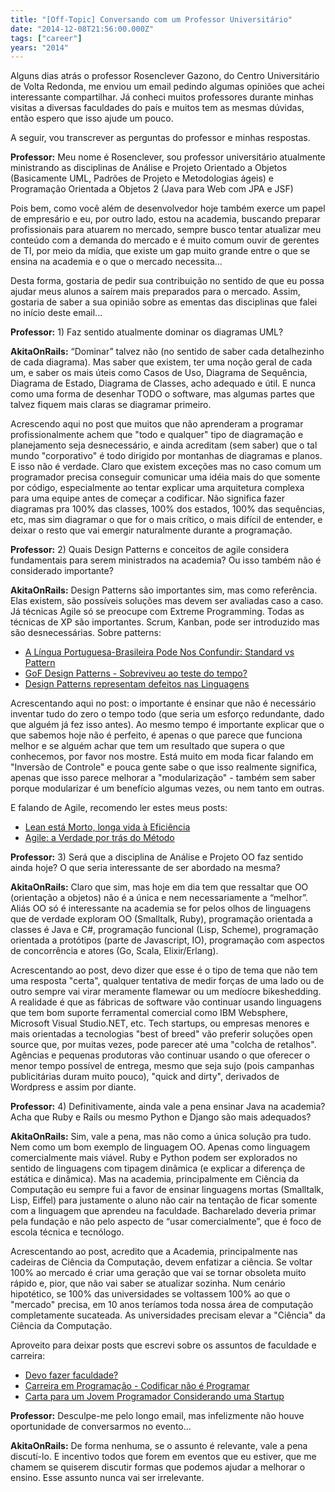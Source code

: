 ```yaml
---
title: "[Off-Topic] Conversando com um Professor Universitário"
date: "2014-12-08T21:56:00.000Z"
tags: ["career"]
years: "2014"
---
```


<p></p>
<p>Alguns dias atrás o professor Rosenclever Gazono, do Centro Universitário de Volta Redonda, me enviou um email pedindo algumas opiniões que achei interessante compartilhar. Já conheci muitos professores durante minhas visitas a diversas faculdades do país e muitos tem as mesmas dúvidas, então espero que isso ajude um pouco.</p>
<p>A seguir, vou transcrever as perguntas do professor e minhas respostas.</p>
<p><strong>Professor:</strong> Meu nome é Rosenclever, sou professor universitário atualmente ministrando as disciplinas de Análise e Projeto Orientado a Objetos (Basicamente UML, Padrões de Projeto e Metodologias ágeis) e Programação Orientada a Objetos 2 (Java para Web com JPA e JSF)</p>
<p>Pois bem, como você além de desenvolvedor hoje também exerce um papel de empresário e eu, por outro lado, estou na academia, buscando preparar profissionais para atuarem no mercado, sempre busco tentar atualizar meu conteúdo com a demanda do mercado e é muito comum ouvir de gerentes de TI, por meio da mídia, que existe um gap muito grande entre o que se ensina na academia e o que o mercado necessita...</p>
<p>Desta forma, gostaria de pedir sua contribuição no sentido de que eu possa ajudar meus alunos a saírem mais preparados para o mercado. Assim, gostaria de saber a sua opinião sobre as ementas das disciplinas que falei no início deste email...</p>
<p></p>
<p></p>
<p><strong>Professor:</strong> 1) Faz sentido atualmente dominar os diagramas UML?</p>
<p><strong>AkitaOnRails:</strong> “Dominar” talvez não (no sentido de saber cada detalhezinho de cada diagrama). Mas saber que existem, ter uma noção geral de cada um, e saber os mais úteis como Casos de Uso, Diagrama de Sequência, Diagrama de Estado, Diagrama de Classes, acho adequado e útil. E nunca como uma forma de desenhar TODO o software, mas algumas partes que talvez fiquem mais claras se diagramar primeiro.</p>
<p>Acrescendo aqui no post que muitos que não aprenderam a programar profissionalmente achem que "todo e qualquer" tipo de diagramação e planejamento seja desnecessário, e ainda acreditam (sem saber) que o tal mundo "corporativo" é todo dirigido por montanhas de diagramas e planos. E isso não é verdade. Claro que existem exceções mas no caso comum um programador precisa conseguir comunicar uma idéia mais do que somente por código, especialmente ao tentar explicar uma arquitetura complexa para uma equipe antes de começar a codificar. Não significa fazer diagramas pra 100% das classes, 100% dos estados, 100% das sequências, etc, mas sim diagramar o que for o mais crítico, o mais difícil de entender, e deixar o resto que vai emergir naturalmente durante a programação.</p>
<p><strong>Professor:</strong> 2) Quais Design Patterns e conceitos de agile considera fundamentais para serem ministrados na academia? Ou isso também não é considerado importante?</p>
<p><strong>AkitaOnRails:</strong> Design Patterns são importantes sim, mas como referência. Elas existem, são possíveis soluções mas devem ser avaliadas caso a caso. Já técnicas Agile só se preocupe com Extreme Programming. Todas as técnicas de XP são importantes. Scrum, Kanban, pode ser introduzido mas são desnecessárias. Sobre patterns:</p>
<ul>
  <li><a href="https://www.akitaonrails.com/2013/05/10/a-lingua-portuguesa-brasileira-e-pessima-standard-vs-pattern">A Língua Portuguesa-Brasileira Pode Nos Confundir: Standard vs Pattern</a></li>
  <li><a href="https://www.akitaonrails.com/2007/07/30/gof-design-patterns-sobreviveu-ao-teste-do-tempo">GoF Design Patterns - Sobreviveu ao teste do tempo?</a></li>
  <li><a href="https://www.akitaonrails.com/2006/10/30/design-patterns-representam-defeitos-nas-linguagens">Design Patterns representam defeitos nas Linguagens</a></li>
</ul>
<p>Acrescentando aqui no post: o importante é ensinar que não é necessário inventar tudo do zero o tempo todo (que seria um esforço redundante, dado que alguém já fez isso antes). Ao mesmo tempo é importante explicar que o que sabemos hoje não é perfeito, é apenas o que parece que funciona melhor e se alguém achar que tem um resultado que supera o que conhecemos, por favor nos mostre. Está muito em moda ficar falando em "Inversão de Controle" e pouca gente sabe o que isso realmente significa, apenas que isso parece melhorar a "modularização" - também sem saber porque modularizar é um benefício algumas vezes, ou nem tanto em outras.</p>
<p>E falando de Agile, recomendo ler estes meus posts:</p>
<ul>
  <li><a href="https://www.akitaonrails.com/2014/03/27/off-topic-lean-esta-morto-longa-vida-a-eficiencia">Lean está Morto, longa vida à Eficiência</a></li>
  <li><a href="https://www.akitaonrails.com/2014/09/28/off-topic-agile-a-verdade-por-tras-do-metodo">Agile: a Verdade por trás do Método</a></li>
</ul>
<p><strong>Professor:</strong> 3) Será que a disciplina de Análise e Projeto OO faz sentido ainda hoje? O que seria interessante de ser abordado na mesma?</p>
<p><strong>AkitaOnRails:</strong> Claro que sim, mas hoje em dia tem que ressaltar que OO (orientação a objetos) não é a única e nem necessariamente a “melhor”. Aliás OO só é interessante na academia se for pelos olhos de linguagens que de verdade exploram OO (Smalltalk, Ruby), programação orientada a classes é Java e C#, programação funcional (Lisp, Scheme), programação orientada a protótipos (parte de Javascript, IO), programação com aspectos de concorrência e atores (Go, Scala, Elixir/Erlang).</p>
<p>Acrescentando ao post, devo dizer que esse é o tipo de tema que não tem uma resposta "certa", qualquer tentativa de medir forças de uma lado ou de outro sempre vai virar meramente flamewar ou um medíocre bikeshedding. A realidade é que as fábricas de software vão continuar usando linguagens que tem bom suporte ferramental comercial como IBM Websphere, Microsoft Visual Studio.NET, etc. Tech startups, ou empresas menores e mais orientadas a tecnologias "best of breed" vão preferir soluções open source que, por muitas vezes, pode parecer até uma "colcha de retalhos". Agências e pequenas produtoras vão continuar usando o que oferecer o menor tempo possível de entrega, mesmo que seja sujo (pois campanhas publicitárias duram muito pouco), "quick and dirty", derivados de Wordpress e assim por diante.</p>
<p><strong>Professor:</strong> 4) Definitivamente, ainda vale a pena ensinar Java na academia? Acha que Ruby e Rails ou mesmo Python e Django são mais adequados?</p>
<p><strong>AkitaOnRails:</strong> Sim, vale a pena, mas não como a única solução pra tudo. Nem como um bom exemplo de linguagem OO. Apenas como linguagem comercialmente mais viável. Ruby e Python podem ser explorados no sentido de linguagens com tipagem dinâmica (e explicar a diferença de estática e dinâmica). Mas na academia, principalmente em Ciência da Computação eu sempre fui a favor de ensinar linguagens mortas (Smalltalk, Lisp, Eiffel) para justamente o aluno não cair na tentação de ficar somente com a linguagem que aprendeu na faculdade. Bacharelado deveria primar pela fundação e não pelo aspecto de “usar comercialmente”, que é foco de escola técnica e tecnólogo.</p>
<p>Acrescentando ao post, acredito que a Academia, principalmente nas cadeiras de Ciência da Computação, devem enfatizar a ciência. Se voltar 100% ao mercado é criar uma geração que vai se tornar obsoleta muito rápido e, pior, que não vai saber se atualizar sozinha. Num cenário hipotético, se 100% das universidades se voltassem 100% ao que o "mercado" precisa, em 10 anos teríamos toda nossa área de computação completamente sucateada. As universidades precisam elevar a "Ciência" da Ciência da Computação.</p>
<p>Aproveito para deixar posts que escrevi sobre os assuntos de faculdade e carreira:</p>
<ul>
  <li><a href="https://www.akitaonrails.com/2009/04/17/off-topic-devo-fazer-faculdade">Devo fazer faculdade?</a></li>
  <li><a href="https://www.akitaonrails.com/2014/05/02/off-topic-carreira-em-programacao-codificar-nao-e-programar">Carreira em Programação - Codificar não é Programar</a></li>
  <li><a href="https://www.akitaonrails.com/2013/10/31/traducao-carta-para-um-jovem-programador-considerando-uma-startup#.VIYdkNYkMvs">Carta para um Jovem Programador Considerando uma Startup</a></li>
</ul>
<p><strong>Professor:</strong> Desculpe-me pelo longo email, mas infelizmente não houve oportunidade de conversarmos no evento...</p>
<p><strong>AkitaOnRails:</strong> De forma nenhuma, se o assunto é relevante, vale a pena discutí-lo. E incentivo todos que forem em eventos que eu estiver, que me chamem se quiserem discutir formas que podemos ajudar a melhorar o ensino. Esse assunto nunca vai ser irrelevante.</p>
<p></p>